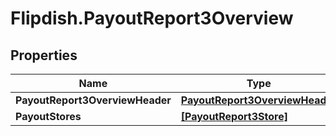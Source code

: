 # Flipdish.PayoutReport3Overview

## Properties

Name | Type | Description | Notes
------------ | ------------- | ------------- | -------------
**PayoutReport3OverviewHeader** | [**PayoutReport3OverviewHeader**](PayoutReport3OverviewHeader.md) |  | [optional] 
**PayoutStores** | [**[PayoutReport3Store]**](PayoutReport3Store.md) |  | [optional] 



